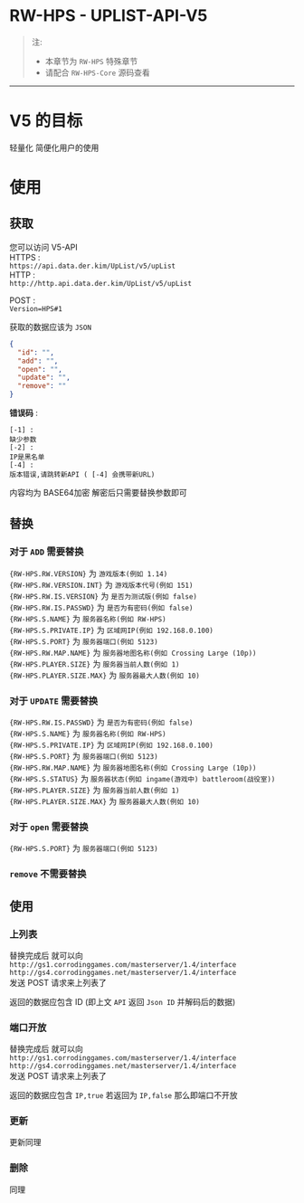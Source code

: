 # RW-HPS - UPLIST-API-V5

> 注:
> - 本章节为 `RW-HPS` 特殊章节
> - 请配合 `RW-HPS-Core` 源码查看

----------------------

# V5 的目标

轻量化 简便化用户的使用

# 使用

## 获取

您可以访问 V5-API   
HTTPS :  
`https://api.data.der.kim/UpList/v5/upList`  
HTTP :  
`http://http.api.data.der.kim/UpList/v5/upList`

POST :  
`Version=HPS#1`

获取的数据应该为 `JSON`

```json
{
  "id": "",
  "add": "",
  "open": "",
  "update": "",
  "remove": ""
}
```

**错误码** :

```
[-1] :
缺少参数
[-2] :
IP是黑名单
[-4] :
版本错误,请跳转新API ( [-4] 会携带新URL)
```

内容均为 BASE64加密 解密后只需要替换参数即可

## 替换

### 对于 `ADD` 需要替换

`{RW-HPS.RW.VERSION}` 为 `游戏版本(例如 1.14)`  
`{RW-HPS.RW.VERSION.INT}` 为 `游戏版本代号(例如 151)`  
`{RW-HPS.RW.IS.VERSION}` 为 `是否为测试版(例如 false)`  
`{RW-HPS.RW.IS.PASSWD}` 为 `是否为有密码(例如 false)`  
`{RW-HPS.S.NAME}` 为 `服务器名称(例如 RW-HPS)`  
`{RW-HPS.S.PRIVATE.IP}` 为 `区域网IP(例如 192.168.0.100)`  
`{RW-HPS.S.PORT}` 为 `服务器端口(例如 5123)`  
`{RW-HPS.RW.MAP.NAME}` 为 `服务器地图名称(例如 Crossing Large (10p))`  
`{RW-HPS.PLAYER.SIZE}` 为 `服务器当前人数(例如 1)`  
`{RW-HPS.PLAYER.SIZE.MAX}`  为 `服务器最大人数(例如 10)`

### 对于 `UPDATE` 需要替换

`{RW-HPS.RW.IS.PASSWD}` 为 `是否为有密码(例如 false)`  
`{RW-HPS.S.NAME}` 为 `服务器名称(例如 RW-HPS)`  
`{RW-HPS.S.PRIVATE.IP}` 为 `区域网IP(例如 192.168.0.100)`  
`{RW-HPS.S.PORT}` 为 `服务器端口(例如 5123)`  
`{RW-HPS.RW.MAP.NAME}` 为 `服务器地图名称(例如 Crossing Large (10p))`  
`{RW-HPS.S.STATUS}` 为 `服务器状态(例如 ingame(游戏中) battleroom(战役室))`  
`{RW-HPS.PLAYER.SIZE}` 为 `服务器当前人数(例如 1)`  
`{RW-HPS.PLAYER.SIZE.MAX}`  为 `服务器最大人数(例如 10)`

### 对于 `open` 需要替换

`{RW-HPS.S.PORT}` 为 `服务器端口(例如 5123)`

### `remove` 不需要替换

## 使用

### 上列表

替换完成后 就可以向  
`http://gs1.corrodinggames.com/masterserver/1.4/interface`  
`http://gs4.corrodinggames.net/masterserver/1.4/interface`  
发送 POST 请求来上列表了

返回的数据应包含 ID (即上文 `API` 返回 `Json ID` 并解码后的数据)

### 端口开放

替换完成后 就可以向  
`http://gs1.corrodinggames.com/masterserver/1.4/interface`  
`http://gs4.corrodinggames.net/masterserver/1.4/interface`  
发送 POST 请求来上列表了

返回的数据应包含 `IP,true` 若返回为 `IP,false` 那么即端口不开放

### 更新

更新同理

### 删除

同理



